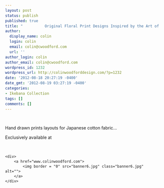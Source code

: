 ```yaml
---
layout: post
status: publish
published: true
title: "          Original Floral Print Designs Inspired by the Art of Ikebana"
author:
  display_name: colin
  login: colin
  email: colin@cwoodford.com
  url: ''
author_login: colin
author_email: colin@cwoodford.com
wordpress_id: 1232
wordpress_url: http://colinwoodforddesign.com/?p=1232
date: '2012-08-18 20:27:19 -0400'
date_gmt: '2012-08-19 03:27:19 -0400'
categories:
- Ikebana Collection
tags: []
comments: []
---
```



<div>
	<br />
  	    <p>Hand drawn prints layouts for Japanese cotton fabric...</p>
  	    <p>Exclusively available at</p>
	<br />

	<div>
		<a href="www.colinwoodford.com">
		    <img border = "0" src="banner6.jpg" class="banner6.jpg" alt="">
		</a>
    </div>
</div>


